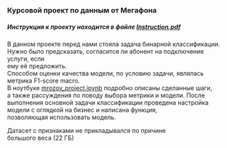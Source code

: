 ### Курсовой проект по данным от Мегафона  
##### Инструкция к проекту находится в файле *[Instruction.pdf](Instruction.pdf)*  
  
В данном проекте перед нами стояла задача бинарной классификации.  
Нужно было предсказать, согласится ли абонент на подключение услуги, если  
ему её предложить.  
Способом оценки качества модели, по условию задачи, являлась метрика F1-score macro.  
В ноутбуке <ins>[mrozov_project.ipynb](mrozov_project.ipynb)</ins> подробно описаны сделанные шаги,  
а также рассуждения по поводу выбора метрики и модели. После выполнения основной задачи  классификации проведена настройка модели с оглядкой на бизнес и написана функция,  
позволяющая использовать модель.  
  
Датасет с признаками не прикладывался по причине  
большого веса (22 ГБ)
